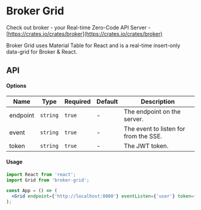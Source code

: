 # Broker Grid

Check out broker - your Real-time Zero-Code API Server - [https://crates.io/crates/broker](https://crates.io/crates/broker)

Broker Grid uses Material Table for React and is a real-time insert-only data-grid for Broker & React.

## API

#### Options

| Name     | Type     | Required | Default                      | Description                                                                                                             |
| -------- | -------- | -------- | ---------------------------- | ----------------------------------------------------------------------------------------------------------------------- |
| endpoint | `string` | `true`   | -                            | The endpoint on the server.                                                                                             |
| event    | `string` | `true`   | -                            | The event to listen for from the SSE.                                                                                   |
| token    | `string` | `true`   | -                            | The JWT token.                                                                                                          |

#### Usage

```jsx
import React from 'react';
import Grid from 'broker-grid';

const App = () => (
  <Grid endpoint={'http://localhost:8080'} eventListen={'user'} token={'123'} />
);
```
